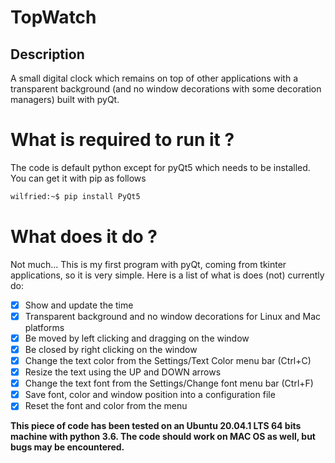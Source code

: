 # TopWatch

## Description
A small digital clock which remains on top of other applications with a transparent background (and no window decorations with some decoration managers) built with pyQt.

# What is required to run it ?

The code is default python except for pyQt5 which needs to be installed. You can get it with pip as follows

```bash
wilfried:~$ pip install PyQt5
```

# What does it do ?

Not much... This is my first program with pyQt, coming from tkinter applications, so it is very simple. Here is a list of what is does (not) currently do:

- [x] Show and update the time
- [x] Transparent background and no window decorations for Linux and Mac platforms
- [x] Be moved by left clicking and dragging on the window
- [x] Be closed by right clicking on the window
- [x] Change the text color from the Settings/Text Color menu bar (Ctrl+C)
- [x] Resize the text using the UP and DOWN arrows
- [x] Change the text font from the Settings/Change font menu bar (Ctrl+F)
- [x] Save font, color and window position into a configuration file
- [x] Reset the font and color from the menu

**This piece of code has been tested on an Ubuntu 20.04.1 LTS 64 bits machine with python 3.6. The code should work on MAC OS as well, but bugs may be encountered.**
